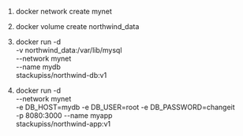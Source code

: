 1. docker network create mynet

2. docker volume create northwind_data

3. docker run -d \
   -v northwind_data:/var/lib/mysql \
   --network mynet \
   --name mydb \
   stackupiss/northwind-db:v1

4. docker run -d \
   --network mynet \
   -e DB_HOST=mydb -e DB_USER=root -e DB_PASSWORD=changeit \
   -p 8080:3000 --name myapp \
   stackupiss/northwind-app:v1
